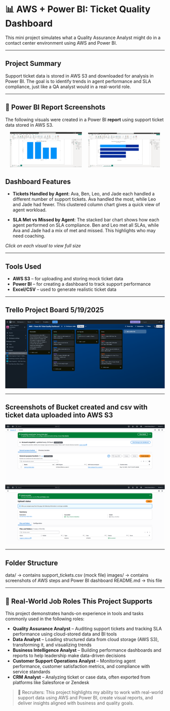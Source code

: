 # 📊 AWS + Power BI: Ticket Quality Dashboard



This mini project simulates what a Quality Assurance Analyst might do in a contact center environment using AWS and Power BI.

---

## Project Summary

Support ticket data is stored in AWS S3 and downloaded for analysis in Power BI. The goal is to identify trends in agent performance and SLA compliance, just like a QA analyst would in a real-world role.


---

## 📸  Power BI Report Screenshots

The following visuals were created in a Power BI **report** using support ticket data stored in AWS S3.

<p align="center">
  <img src="https://github.com/TammyTheAnalyst/aws-powerbi-ticket-quality-dashboard/blob/main/images/Screenshot%20(4696).png" alt="Tickets per Agent - Clustered Column Chart" width="45%" />
  &nbsp;&nbsp;&nbsp;
  <img src="https://github.com/TammyTheAnalyst/aws-powerbi-ticket-quality-dashboard/blob/main/images/Screenshot%20(4698).png" alt="SLA Met vs Missed per Agent - Stacked Bar Chart" width="45%" />
</p>

## Dashboard Features

- **Tickets Handled by Agent**: Ava, Ben, Leo, and Jade each handled a different number of support tickets.
  Ava handled the most, while Leo and Jade had fewer. This clustered column chart gives a quick view of agent workload.

- **SLA Met vs Missed by Agent**: The stacked bar chart shows how each agent performed on SLA compliance.
  Ben and Leo met all SLAs, while Ava and Jade had a mix of met and missed. This highlights who may need coaching.

*Click on each visual to view full size*

---

## Tools Used

- **AWS S3** – for uploading and storing mock ticket data
- **Power BI** – for creating a dashboard to track support performance
- **Excel/CSV** – used to generate realistic ticket data

---


## Trello Project Board 5/19/2025

![](https://github.com/TammyTheAnalyst/aws-powerbi-ticket-quality-dashboard/blob/main/images/Screenshot%20(4694).png)

---

## Screenshots of Bucket created and csv with ticket data uploaded into AWS S3

![Bucket](https://github.com/TammyTheAnalyst/aws-powerbi-ticket-quality-dashboard/blob/main/images/Screenshot%20(4691).png)
![Support tickets csv data](https://github.com/TammyTheAnalyst/aws-powerbi-ticket-quality-dashboard/blob/main/images/Screenshot%20(4692).png)

---


## Folder Structure

data/ → contains support_tickets.csv (mock file)
images/ → contains screenshots of AWS steps and Power BI dashboard
README.md → this file


---

## 💼 Real-World Job Roles This Project Supports

This project demonstrates hands-on experience in tools and tasks commonly used in the following roles:

- **Quality Assurance Analyst** – Auditing support tickets and tracking SLA performance using cloud-stored data and BI tools
- **Data Analyst** – Loading structured data from cloud storage (AWS S3), transforming it, and visualizing trends
- **Business Intelligence Analyst** – Building performance dashboards and reports to help leadership make data-driven decisions
- **Customer Support Operations Analyst** – Monitoring agent performance, customer satisfaction metrics, and compliance with service standards
- **CRM Analyst** – Analyzing ticket or case data, often exported from platforms like Salesforce or Zendesk

> 📌 Recruiters: This project highlights my ability to work with real-world support data using AWS and Power BI, create visual reports, and deliver insights aligned with business and quality goals.






